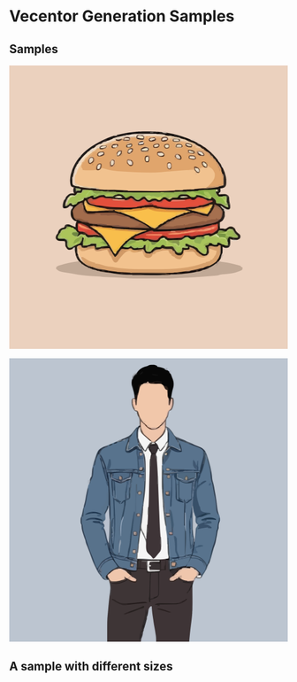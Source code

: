 # Vecentor Generation Samples

## Samples 

<p align="center">
    <img src="hamburger-vecentor.svg" height=512 width=512 />
</p>

<p align="center">
    <img src="businessman-vecentor.svg" width=512 height=512 />
</p>

## A sample with different sizes